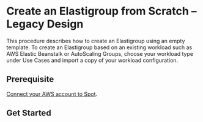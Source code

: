 # Create an Elastigroup from Scratch – Legacy Design

This procedure describes how to create an Elastigroup using an empty template. To create an Elastigroup based on an existing workload such as AWS Elastic Beanstalk or AutoScaling Groups, choose your workload type under Use Cases and import a copy of your workload configuration.  

## Prerequisite

[Connect your AWS account to Spot](connect-your-cloud-provider/aws-account). 

## Get Started
